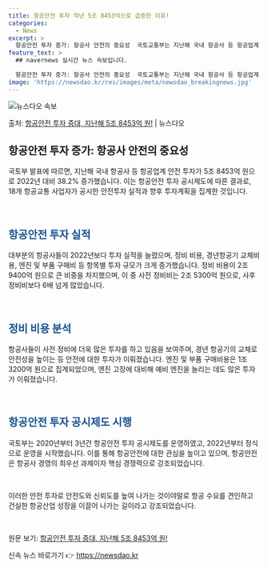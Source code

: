 ```yaml
---
title: 항공안전 투자 작년 5조 8453억으로 급증한 이유!
categories:
  - News
excerpt: >
  항공안전 투자 증가: 항공사 안전의 중요성  국토교통부는 지난해 국내 항공사 등 항공업계 안전 투자가 5조 …
feature_text: >
  ## navernews 실시간 뉴스 속보입니다.

  항공안전 투자 증가: 항공사 안전의 중요성  국토교통부는 지난해 국내 항공사 등 항공업계 안전 투자가 5조 …
image: 'https://newsdao.kr/res/images/meta/newsdao_breakingnews.jpg'
---
```


![뉴스다오 속보](https://newsdao.kr/res/images/meta/newsdao_breakingnews.jpg)

<p>출처: <a href="https://newsdao.kr/4598" rel="dofollow">항공안전 투자 증대, 지난해 5조 8453억 원!</a> | 뉴스다오</p>

<h2 data-ke-size="size26">항공안전 투자 증가: 항공사 안전의 중요성</h2>
국토부 발표에 따르면, 지난해 국내 항공사 등 항공업계 안전 투자가 5조 8453억 원으로 2022년 대비 38.2% 증가했습니다. 이는 항공안전 투자 공시제도에 따른 결과로, 18개 항공교통 사업자가 공시한 안전투자 실적과 향후 투자계획을 집계한 것입니다.

<p data-ke-size="size16">&nbsp;</p>

<h2 data-ke-size="size24"><b><span style="color: #1a5490;">항공안전 투자 실적</span></b></h2>
대부분의 항공사들이 2022년보다 투자 실적을 늘렸으며, 정비 비용, 경년항공기 교체비용, 엔진 및 부품 구매비 등 항목별 투자 규모가 크게 증가했습니다. 정비 비용이 2조 9400억 원으로 큰 비중을 차지했으며, 이 중 사전 정비비는 2조 5300억 원으로, 사후 정비비보다 6배 넘게 많았습니다.

<p data-ke-size="size16">&nbsp;</p>

<h2 data-ke-size="size24"><b><span style="color: #1a5490;">정비 비용 분석</span></b></h2>
항공사들이 사전 정비에 더욱 많은 투자를 하고 있음을 보여주며, 경년 항공기의 교체로 안전성을 높이는 등 안전에 대한 투자가 이뤄졌습니다. 엔진 및 부품 구매비용은 1조 3200억 원으로 집계되었으며, 엔진 고장에 대비해 예비 엔진을 늘리는 데도 많은 투자가 이뤄졌습니다.

<p data-ke-size="size16">&nbsp;</p>

<h2 data-ke-size="size24"><b><span style="color: #1a5490;">항공안전 투자 공시제도 시행</span></b></h2>
국토부는 2020년부터 3년간 항공안전 투자 공시제도를 운영하였고, 2022년부터 정식으로 운영을 시작했습니다. 이를 통해 항공안전에 대한 관심을 높이고 있으며, 항공안전은 항공사 경영의 최우선 과제이자 핵심 경쟁력으로 강조되었습니다.

<p data-ke-size="size16">&nbsp;</p>

이러한 안전 투자로 안전도와 신뢰도를 높여 나가는 것이야말로 항공 수요를 견인하고 건실한 항공산업 성장을 이끌어 나가는 길이라고 강조되었습니다.

<p data-ke-size="size16">&nbsp;</p>

원문 보기: <a href="https://newsdao.kr/4598">항공안전 투자 증대, 지난해 5조 8453억 원!</a> 

신속 뉴스 바로가기 👉 <a href="https://newsdao.kr" rel="dofollow">https://newsdao.kr</a>


